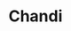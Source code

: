 ---
title: "Chandi"
title_bn: "চন্ডী নদী"
description: "Chandi river starts from Tengra and first stream ends at the Gazlu bil, second stream ends at the Khajanchi river."
---